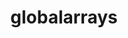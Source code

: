---
title: "globalarrays"
layout: cache
categories: [package, develop]
meta: {"compilers": ["cce@=18.0.0", "gcc@=10.3.0", "gcc@=11.4.0", "gcc@=9.4.0", "oneapi@=2024.2.1"], "num_specs": 18, "num_specs_by_stack": {"e4s": 5, "e4s-cray-rhel": 3, "e4s-cray-sles": 1, "e4s-neoverse_v1": 3, "e4s-oneapi": 4, "e4s-power": 2, "root": 18}, "oss": ["rhel8", "sle_hpc15", "ubuntu20.04", "ubuntu22.04"], "platforms": ["linux"], "stacks": ["e4s", "e4s-cray-rhel", "e4s-cray-sles", "e4s-neoverse_v1", "e4s-oneapi", "e4s-power", "root"], "targets": ["neoverse_v1", "ppc64le", "x86_64_v3", "x86_64_v4"], "versions": ["5.8.2"]}
spec_details: [{"compiler": "cce@=18.0.0", "hash": "2a6ajrsvr6qtw3usgy3jpdqt5phdonzs", "os": "rhel8", "platform": "linux", "size": "-", "stacks": ["e4s-cray-rhel", "root"], "tarball": "https://binaries.spack.io/develop/build_cache/linux-rhel8-x86_64_v3/cce-18.0.0/globalarrays-5.8.2/linux-rhel8-x86_64_v3-cce-18.0.0-globalarrays-5.8.2-2a6ajrsvr6qtw3usgy3jpdqt5phdonzs.spack", "target": "x86_64_v3", "variants": ["armci=mpi-ts", "build_system=autotools", "~scalapack"], "versions": ["5.8.2"]}, {"compiler": "cce@=18.0.0", "hash": "77weh6x4utgx6rgsr7bcyssed6qq7sci", "os": "rhel8", "platform": "linux", "size": "-", "stacks": ["e4s-cray-rhel", "root"], "tarball": "https://binaries.spack.io/develop/build_cache/linux-rhel8-x86_64_v3/cce-18.0.0/globalarrays-5.8.2/linux-rhel8-x86_64_v3-cce-18.0.0-globalarrays-5.8.2-77weh6x4utgx6rgsr7bcyssed6qq7sci.spack", "target": "x86_64_v3", "variants": ["armci=mpi-ts", "build_system=autotools", "~scalapack"], "versions": ["5.8.2"]}, {"compiler": "cce@=18.0.0", "hash": "asznz4cuzigtsj2bai3orgf6qlumaa2q", "os": "rhel8", "platform": "linux", "size": "-", "stacks": ["e4s-cray-rhel", "root"], "tarball": "https://binaries.spack.io/develop/build_cache/linux-rhel8-x86_64_v3/cce-18.0.0/globalarrays-5.8.2/linux-rhel8-x86_64_v3-cce-18.0.0-globalarrays-5.8.2-asznz4cuzigtsj2bai3orgf6qlumaa2q.spack", "target": "x86_64_v3", "variants": ["armci=mpi-ts", "build_system=autotools", "~scalapack"], "versions": ["5.8.2"]}, {"compiler": "gcc@=11.4.0", "hash": "e6fekitca6wguuechvkq3zbbfdsis5ha", "os": "ubuntu22.04", "platform": "linux", "size": "-", "stacks": ["e4s", "root"], "tarball": "https://binaries.spack.io/develop/build_cache/linux-ubuntu22.04-x86_64_v3/gcc-11.4.0/globalarrays-5.8.2/linux-ubuntu22.04-x86_64_v3-gcc-11.4.0-globalarrays-5.8.2-e6fekitca6wguuechvkq3zbbfdsis5ha.spack", "target": "x86_64_v3", "variants": ["armci=mpi-ts", "build_system=autotools", "~scalapack"], "versions": ["5.8.2"]}, {"compiler": "gcc@=11.4.0", "hash": "fjflbudiuxncm5wxcwowxogh3pcieo7n", "os": "ubuntu22.04", "platform": "linux", "size": "-", "stacks": ["e4s", "root"], "tarball": "https://binaries.spack.io/develop/build_cache/linux-ubuntu22.04-x86_64_v3/gcc-11.4.0/globalarrays-5.8.2/linux-ubuntu22.04-x86_64_v3-gcc-11.4.0-globalarrays-5.8.2-fjflbudiuxncm5wxcwowxogh3pcieo7n.spack", "target": "x86_64_v3", "variants": ["armci=mpi-ts", "build_system=autotools", "~scalapack"], "versions": ["5.8.2"]}, {"compiler": "gcc@=9.4.0", "hash": "hbckcrz44dnlrgbqm2rfvyawdmrl3hne", "os": "ubuntu20.04", "platform": "linux", "size": "-", "stacks": ["e4s-power", "root"], "tarball": "https://binaries.spack.io/develop/build_cache/linux-ubuntu20.04-ppc64le/gcc-9.4.0/globalarrays-5.8.2/linux-ubuntu20.04-ppc64le-gcc-9.4.0-globalarrays-5.8.2-hbckcrz44dnlrgbqm2rfvyawdmrl3hne.spack", "target": "ppc64le", "variants": ["armci=mpi-ts", "build_system=autotools", "~scalapack"], "versions": ["5.8.2"]}, {"compiler": "oneapi@=2024.2.1", "hash": "hrmr5ooxwbf35ryoyen3q3xayt2fzphl", "os": "ubuntu22.04", "platform": "linux", "size": "-", "stacks": ["e4s-oneapi", "root"], "tarball": "https://binaries.spack.io/develop/build_cache/linux-ubuntu22.04-x86_64_v3/oneapi-2024.2.1/globalarrays-5.8.2/linux-ubuntu22.04-x86_64_v3-oneapi-2024.2.1-globalarrays-5.8.2-hrmr5ooxwbf35ryoyen3q3xayt2fzphl.spack", "target": "x86_64_v3", "variants": ["armci=mpi-ts", "build_system=autotools", "~scalapack"], "versions": ["5.8.2"]}, {"compiler": "oneapi@=2024.2.1", "hash": "htzlcei5uwookd7wcaykwuc7epdxbfxf", "os": "ubuntu22.04", "platform": "linux", "size": "-", "stacks": ["e4s-oneapi", "root"], "tarball": "https://binaries.spack.io/develop/build_cache/linux-ubuntu22.04-x86_64_v3/oneapi-2024.2.1/globalarrays-5.8.2/linux-ubuntu22.04-x86_64_v3-oneapi-2024.2.1-globalarrays-5.8.2-htzlcei5uwookd7wcaykwuc7epdxbfxf.spack", "target": "x86_64_v3", "variants": ["armci=mpi-ts", "build_system=autotools", "~scalapack"], "versions": ["5.8.2"]}, {"compiler": "gcc@=11.4.0", "hash": "ibap74wg6pnwpa2wzhyu4ercv73a6cwj", "os": "ubuntu22.04", "platform": "linux", "size": "-", "stacks": ["e4s", "root"], "tarball": "https://binaries.spack.io/develop/build_cache/linux-ubuntu22.04-x86_64_v3/gcc-11.4.0/globalarrays-5.8.2/linux-ubuntu22.04-x86_64_v3-gcc-11.4.0-globalarrays-5.8.2-ibap74wg6pnwpa2wzhyu4ercv73a6cwj.spack", "target": "x86_64_v3", "variants": ["armci=mpi-ts", "build_system=autotools", "~scalapack"], "versions": ["5.8.2"]}, {"compiler": "gcc@=11.4.0", "hash": "mfj4ufvviuhwpdnw4hj42qsoly6l6byv", "os": "ubuntu22.04", "platform": "linux", "size": "-", "stacks": ["e4s-neoverse_v1", "root"], "tarball": "https://binaries.spack.io/develop/build_cache/linux-ubuntu22.04-neoverse_v1/gcc-11.4.0/globalarrays-5.8.2/linux-ubuntu22.04-neoverse_v1-gcc-11.4.0-globalarrays-5.8.2-mfj4ufvviuhwpdnw4hj42qsoly6l6byv.spack", "target": "neoverse_v1", "variants": ["armci=mpi-ts", "build_system=autotools", "~scalapack"], "versions": ["5.8.2"]}, {"compiler": "gcc@=10.3.0", "hash": "nyy2kazbkoqcxe4o4h4fsrzamxsaj4l5", "os": "sle_hpc15", "platform": "linux", "size": "-", "stacks": ["e4s-cray-sles", "root"], "tarball": "https://binaries.spack.io/develop/build_cache/linux-sle_hpc15-x86_64_v4/gcc-10.3.0/globalarrays-5.8.2/linux-sle_hpc15-x86_64_v4-gcc-10.3.0-globalarrays-5.8.2-nyy2kazbkoqcxe4o4h4fsrzamxsaj4l5.spack", "target": "x86_64_v4", "variants": ["armci=mpi-ts", "build_system=autotools", "~scalapack"], "versions": ["5.8.2"]}, {"compiler": "gcc@=11.4.0", "hash": "pfcg4af45xupkeglbzserser4maalbwf", "os": "ubuntu22.04", "platform": "linux", "size": "-", "stacks": ["e4s", "root"], "tarball": "https://binaries.spack.io/develop/build_cache/linux-ubuntu22.04-x86_64_v3/gcc-11.4.0/globalarrays-5.8.2/linux-ubuntu22.04-x86_64_v3-gcc-11.4.0-globalarrays-5.8.2-pfcg4af45xupkeglbzserser4maalbwf.spack", "target": "x86_64_v3", "variants": ["armci=mpi-ts", "build_system=autotools", "~scalapack"], "versions": ["5.8.2"]}, {"compiler": "gcc@=11.4.0", "hash": "pgb54zq3vaatoj2lhwq2okplgnhsa56q", "os": "ubuntu22.04", "platform": "linux", "size": "-", "stacks": ["e4s-neoverse_v1", "root"], "tarball": "https://binaries.spack.io/develop/build_cache/linux-ubuntu22.04-neoverse_v1/gcc-11.4.0/globalarrays-5.8.2/linux-ubuntu22.04-neoverse_v1-gcc-11.4.0-globalarrays-5.8.2-pgb54zq3vaatoj2lhwq2okplgnhsa56q.spack", "target": "neoverse_v1", "variants": ["armci=mpi-ts", "build_system=autotools", "~scalapack"], "versions": ["5.8.2"]}, {"compiler": "gcc@=9.4.0", "hash": "qnorsfxc5rqjpwtrn2kyphdtj7lycimy", "os": "ubuntu20.04", "platform": "linux", "size": "-", "stacks": ["e4s-power", "root"], "tarball": "https://binaries.spack.io/develop/build_cache/linux-ubuntu20.04-ppc64le/gcc-9.4.0/globalarrays-5.8.2/linux-ubuntu20.04-ppc64le-gcc-9.4.0-globalarrays-5.8.2-qnorsfxc5rqjpwtrn2kyphdtj7lycimy.spack", "target": "ppc64le", "variants": ["armci=mpi-ts", "build_system=autotools", "~scalapack"], "versions": ["5.8.2"]}, {"compiler": "oneapi@=2024.2.1", "hash": "wmw47tmh6ygexgt3hxbg4epd4grfcaqa", "os": "ubuntu22.04", "platform": "linux", "size": "-", "stacks": ["e4s-oneapi", "root"], "tarball": "https://binaries.spack.io/develop/build_cache/linux-ubuntu22.04-x86_64_v3/oneapi-2024.2.1/globalarrays-5.8.2/linux-ubuntu22.04-x86_64_v3-oneapi-2024.2.1-globalarrays-5.8.2-wmw47tmh6ygexgt3hxbg4epd4grfcaqa.spack", "target": "x86_64_v3", "variants": ["armci=mpi-ts", "build_system=autotools", "~scalapack"], "versions": ["5.8.2"]}, {"compiler": "gcc@=11.4.0", "hash": "xds7djf6inkummc2nb7jqsak5gry6qux", "os": "ubuntu22.04", "platform": "linux", "size": "-", "stacks": ["e4s", "root"], "tarball": "https://binaries.spack.io/develop/build_cache/linux-ubuntu22.04-x86_64_v3/gcc-11.4.0/globalarrays-5.8.2/linux-ubuntu22.04-x86_64_v3-gcc-11.4.0-globalarrays-5.8.2-xds7djf6inkummc2nb7jqsak5gry6qux.spack", "target": "x86_64_v3", "variants": ["armci=mpi-ts", "build_system=autotools", "~scalapack"], "versions": ["5.8.2"]}, {"compiler": "oneapi@=2024.2.1", "hash": "ynqqygdjwmswynv7gv6ktc7ujchbrwep", "os": "ubuntu22.04", "platform": "linux", "size": "-", "stacks": ["e4s-oneapi", "root"], "tarball": "https://binaries.spack.io/develop/build_cache/linux-ubuntu22.04-x86_64_v3/oneapi-2024.2.1/globalarrays-5.8.2/linux-ubuntu22.04-x86_64_v3-oneapi-2024.2.1-globalarrays-5.8.2-ynqqygdjwmswynv7gv6ktc7ujchbrwep.spack", "target": "x86_64_v3", "variants": ["armci=mpi-ts", "build_system=autotools", "~scalapack"], "versions": ["5.8.2"]}, {"compiler": "gcc@=11.4.0", "hash": "yvuvx3yp4n523tdaobrygh6i74sr5ivu", "os": "ubuntu22.04", "platform": "linux", "size": "-", "stacks": ["e4s-neoverse_v1", "root"], "tarball": "https://binaries.spack.io/develop/build_cache/linux-ubuntu22.04-neoverse_v1/gcc-11.4.0/globalarrays-5.8.2/linux-ubuntu22.04-neoverse_v1-gcc-11.4.0-globalarrays-5.8.2-yvuvx3yp4n523tdaobrygh6i74sr5ivu.spack", "target": "neoverse_v1", "variants": ["armci=mpi-ts", "build_system=autotools", "~scalapack"], "versions": ["5.8.2"]}]
---